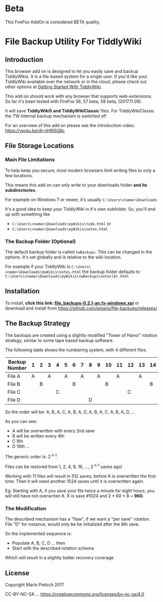 # Beta

This FireFox AddOn is considered BETA quality.

# File Backup Utility For TiddlyWiki

## Introduction
This browser add on is designed to let you easily save and backup TiddlyWikis. It is a file-based system for a single user. If you'd like your TiddlyWiki available over the network or in the cloud, please check out other options at [Getting Started With TiddlyWiki](https://tiddlywiki.com/#GettingStarted).

This add on should work with any browser that supports web-extensions. So far it's been tested with FireFox 56, 57 beta, 58 beta, (2017.11.09).

It will save **TiddlyWiki5 and TiddlyWikiClassic** files. For TiddlyWikiClassic the TW internal backup mechanism is switched of!

For an overview of this add on please see the introduction video: https://youtu.be/dt-nH9jSQ6c

## File Storage Locations

### Main File Limitations

To help keep you secure, most modern browsers limit writing files to only a few locations.

This means this add on can only write to your downloads folder **and its subdirectories**.

For example on Windows 7 or newer, it's usually `C:\Users\<name>\Downloads` 

It's a good idea to keep your TiddlyWiki in it's own subfolder. So, you'll end up with something like 

 - `C:\Users\<name>\Downloads\myWikis\todo.html` or
 - `C:\Users\<name>\Downloads\myWikis\notes.html`
 
### The Backup Folder (Optional)

The default backup folder is called `twBackups`.  This can be changed in the options.  It's set globally and is relative to the wiki location.

For example if your TiddlyWiki is
`C:\Users\<name>\Downloads\myWikis\notes.html` 
the backup folder defaults to 
`C:\Users\<name>\Downloads\myWikis\twBackups\notes(A).html`

## Installation

To install, **click this link: [file_backups-0.2.1-an.fx-windows.xpi](https://github.com/pmario/file-backups/releases/download/V0.2.1/file_backups-0.2.1-an.fx.xpi)** or download and install from https://github.com/pmario/file-backups/releases/

## The Backup Strategy

The backups are created using a slightly modified "Tower of Hanoi" rotation strategy, similar to some tape based backup software.

The following table shows the numbering system, with 4 different files.

|Backup Number | 1 | 2 | 3 | 4 | 5 | 6 | 7 | 8 |9 |10|11|12|13|14|15|16
|-|-|-|-|-|-|-|-|-|-|-|-|-|-|-|-|-
| File A | A| |A| |A| |A| |A| |A| |A| |A| 
| File B | |B||||B||||B||||B||
| File C | |||C||||||||C|||
|File D | |||||||D||||||||D

So the order will be: A, B, A, C, A, B, A, D, A, B, A, C, A, B, A, D, ... 

As you can see: 

 - A will be overwritten with every 2nd save
 - B will be written every 4th
 - C 8th
 - D 16th ... 
 
The generic order is: 2<sup> n-1</sup>.

Files can be restored from 1, 2, 4, 8, 16, ..., 2<sup> n-1</sup> saves ago!

Working with 11 files will result in 512 saves, before K is overwritten the first time. Then it will need another 1024 saves until it is overwritten again.

Eg: Starting with A, if you save your file twice a minute for eight hours, you will still have not overwriten K.
K is save #1024 and 2 * 60 * 8 = **960**.

### The Modification

The described mechanism has a "flaw", if we want a "per save" rotation. File "D" for instance, would only be be initialized after the 8th save. 

So the implemented sequence is: 

- Populate A, B, C, D ... then
- Start with the described rotation schema

Which will result in a slightly better recovery coverage.

## License

Copyright Mario Pietsch 2017

CC-BY-NC-SA ... https://creativecommons.org/licenses/by-nc-sa/4.0
